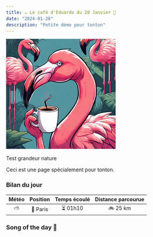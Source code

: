 ```yaml
---
title: ☕ Le café d'Eduardo du 28 Janvier 🦩
date: "2024-01-28"
description: "Petite démo pour tonton"
---
```


![Café d'Eduardo](../eduardo.png)

Test grandeur nature

Ceci est une page spécialement pour tonton.

### Bilan du jour

| Météo | Position | Temps écoulé | Distance parcourue |
| :-----------: | :------: | :----------: | :----------------: |
|      ⛅       | 🚩 Paris |   ⏳ 01h10   |      🚲 25 km      |

### Song of the day 🎵